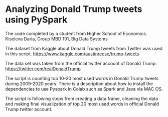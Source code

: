 # Analyzing Donald Trump tweets using PySpark

The code completed by a student from Higher School of Economics.
Kiseleva Daria, Group MBD 191, Big Data Systems

The dataset from Kaggle about Donald Trump tweets from Twitter was used in this script.
https://www.kaggle.com/austinreese/trump-tweets

The data set was taken from the official twitter account of Donald Trump: https://twitter.com/realDonaldTrump

The script is counting top 10-20 most used words in Donald Trump tweets during 2009-2020 years.
There is a description about how to install the dependencies to use Pyspark in Colab such as Spark and Java via MAC OS.

The script is following steps from creating a data frame, cleaning the data and making final visualization of top 20 most used words in official Donald Trump twitter account.
